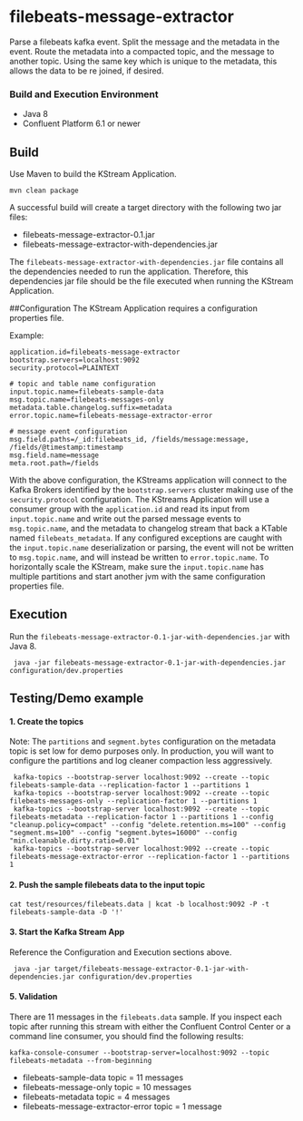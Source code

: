 # filebeats-message-extractor
Parse a filebeats kafka event. Split the message and the metadata in the event. Route the metadata into a compacted topic, and the message to another topic. Using the same key which is unique to the metadata, this allows the data to be re joined, if desired.

### Build and Execution Environment
* Java 8
* Confluent Platform 6.1 or newer

## Build
Use Maven to build the KStream Application.

```
mvn clean package
```

A successful build will create a target directory with the following two jar files:
* filebeats-message-extractor-0.1.jar
* filebeats-message-extractor-with-dependencies.jar

The `filebeats-message-extractor-with-dependencies.jar` file contains all the dependencies needed to run the application. Therefore, this dependencies jar file should be the file executed when running the KStream Application.

##Configuration
The KStream Application requires a configuration properties file.

Example:
```
application.id=filebeats-message-extractor
bootstrap.servers=localhost:9092
security.protocol=PLAINTEXT

# topic and table name configuration
input.topic.name=filebeats-sample-data
msg.topic.name=filebeats-messages-only
metadata.table.changelog.suffix=metadata
error.topic.name=filebeats-message-extractor-error

# message event configuration
msg.field.paths=/_id:filebeats_id, /fields/message:message, /fields/@timestamp:timestamp
msg.field.name=message
meta.root.path=/fields

```

With the above configuration, the KStreams application will connect to the Kafka Brokers identified by the `bootstrap.servers` cluster making use of the `security.protocol` configuration. The KStreams Application will use a consumer group with the `application.id` and read its input from `input.topic.name` and write out the parsed message events to `msg.topic.name`, and the metadata to changelog stream that back a KTable named `filebeats_metadata`. If any configured exceptions are caught with the `input.topic.name` deserialization or parsing, the event will not be written to `msg.topic.name`, and will instead be written to `error.topic.name`. To horizontally scale the KStream, make sure the `input.topic.name` has multiple partitions and start another jvm with the same configuration properties file.

## Execution
Run the `filebeats-message-extractor-0.1-jar-with-dependencies.jar` with Java 8.

```
 java -jar filebeats-message-extractor-0.1-jar-with-dependencies.jar configuration/dev.properties
```

## Testing/Demo example

#### 1. Create the topics
Note: The `partitions` and `segment.bytes` configuration on the metadata topic is set low for demo purposes only. In production, you will want to configure the partitions and log cleaner compaction less aggressively.
```
 kafka-topics --bootstrap-server localhost:9092 --create --topic filebeats-sample-data --replication-factor 1 --partitions 1 
 kafka-topics --bootstrap-server localhost:9092 --create --topic filebeats-messages-only --replication-factor 1 --partitions 1
 kafka-topics --bootstrap-server localhost:9092 --create --topic filebeats-metadata --replication-factor 1 --partitions 1 --config "cleanup.policy=compact" --config "delete.retention.ms=100" --config "segment.ms=100" --config "segment.bytes=16000" --config "min.cleanable.dirty.ratio=0.01"
 kafka-topics --bootstrap-server localhost:9092 --create --topic filebeats-message-extractor-error --replication-factor 1 --partitions 1 
```

#### 2. Push the sample filebeats data to the input topic
```
cat test/resources/filebeats.data | kcat -b localhost:9092 -P -t filebeats-sample-data -D '!'
```

#### 3. Start the Kafka Stream App
Reference the Configuration and Execution sections above.
```
 java -jar target/filebeats-message-extractor-0.1-jar-with-dependencies.jar configuration/dev.properties
```


#### 5. Validation
There are 11 messages in the `filebeats.data` sample.  If you inspect each topic after running this stream with either the Confluent Control Center or a command line consumer, you should find the following results:
```
kafka-console-consumer --bootstrap-server=localhost:9092 --topic filebeats-metadata --from-beginning
```
* filebeats-sample-data topic = 11 messages
* filebeats-message-only topic = 10 messages
* filebeats-metadata topic = 4 messages
* filebeats-message-extractor-error topic = 1 message
